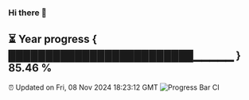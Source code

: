 ### Hi there 👋
⏳ Year progress { █████████████████████████▁▁▁▁▁ } 85.46 %
---
⏰ Updated on Fri, 08 Nov 2024 18:23:12 GMT
![Progress Bar CI](https://github.com/liununu/liununu/workflows/Progress%20Bar%20CI/badge.svg)
